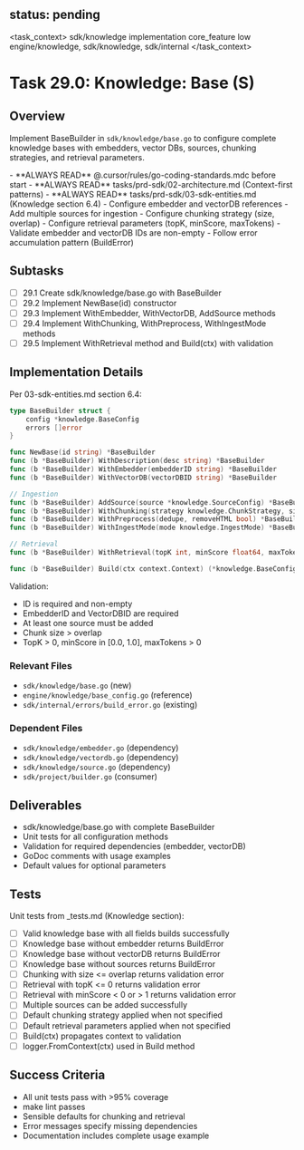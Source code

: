 ## status: pending

<task_context>
<domain>sdk/knowledge</domain>
<type>implementation</type>
<scope>core_feature</scope>
<complexity>low</complexity>
<dependencies>engine/knowledge, sdk/knowledge, sdk/internal</dependencies>
</task_context>

# Task 29.0: Knowledge: Base (S)

## Overview

Implement BaseBuilder in `sdk/knowledge/base.go` to configure complete knowledge bases with embedders, vector DBs, sources, chunking strategies, and retrieval parameters.

<critical>
- **ALWAYS READ** @.cursor/rules/go-coding-standards.mdc before start
- **ALWAYS READ** tasks/prd-sdk/02-architecture.md (Context-first patterns)
- **ALWAYS READ** tasks/prd-sdk/03-sdk-entities.md (Knowledge section 6.4)
</critical>

<requirements>
- Configure embedder and vectorDB references
- Add multiple sources for ingestion
- Configure chunking strategy (size, overlap)
- Configure retrieval parameters (topK, minScore, maxTokens)
- Validate embedder and vectorDB IDs are non-empty
- Follow error accumulation pattern (BuildError)
</requirements>

## Subtasks

- [ ] 29.1 Create sdk/knowledge/base.go with BaseBuilder
- [ ] 29.2 Implement NewBase(id) constructor
- [ ] 29.3 Implement WithEmbedder, WithVectorDB, AddSource methods
- [ ] 29.4 Implement WithChunking, WithPreprocess, WithIngestMode methods
- [ ] 29.5 Implement WithRetrieval method and Build(ctx) with validation

## Implementation Details

Per 03-sdk-entities.md section 6.4:

```go
type BaseBuilder struct {
    config *knowledge.BaseConfig
    errors []error
}

func NewBase(id string) *BaseBuilder
func (b *BaseBuilder) WithDescription(desc string) *BaseBuilder
func (b *BaseBuilder) WithEmbedder(embedderID string) *BaseBuilder
func (b *BaseBuilder) WithVectorDB(vectorDBID string) *BaseBuilder

// Ingestion
func (b *BaseBuilder) AddSource(source *knowledge.SourceConfig) *BaseBuilder
func (b *BaseBuilder) WithChunking(strategy knowledge.ChunkStrategy, size, overlap int) *BaseBuilder
func (b *BaseBuilder) WithPreprocess(dedupe, removeHTML bool) *BaseBuilder
func (b *BaseBuilder) WithIngestMode(mode knowledge.IngestMode) *BaseBuilder

// Retrieval
func (b *BaseBuilder) WithRetrieval(topK int, minScore float64, maxTokens int) *BaseBuilder

func (b *BaseBuilder) Build(ctx context.Context) (*knowledge.BaseConfig, error)
```

Validation:
- ID is required and non-empty
- EmbedderID and VectorDBID are required
- At least one source must be added
- Chunk size > overlap
- TopK > 0, minScore in [0.0, 1.0], maxTokens > 0

### Relevant Files

- `sdk/knowledge/base.go` (new)
- `engine/knowledge/base_config.go` (reference)
- `sdk/internal/errors/build_error.go` (existing)

### Dependent Files

- `sdk/knowledge/embedder.go` (dependency)
- `sdk/knowledge/vectordb.go` (dependency)
- `sdk/knowledge/source.go` (dependency)
- `sdk/project/builder.go` (consumer)

## Deliverables

- sdk/knowledge/base.go with complete BaseBuilder
- Unit tests for all configuration methods
- Validation for required dependencies (embedder, vectorDB)
- GoDoc comments with usage examples
- Default values for optional parameters

## Tests

Unit tests from _tests.md (Knowledge section):

- [ ] Valid knowledge base with all fields builds successfully
- [ ] Knowledge base without embedder returns BuildError
- [ ] Knowledge base without vectorDB returns BuildError
- [ ] Knowledge base without sources returns BuildError
- [ ] Chunking with size <= overlap returns validation error
- [ ] Retrieval with topK <= 0 returns validation error
- [ ] Retrieval with minScore < 0 or > 1 returns validation error
- [ ] Multiple sources can be added successfully
- [ ] Default chunking strategy applied when not specified
- [ ] Default retrieval parameters applied when not specified
- [ ] Build(ctx) propagates context to validation
- [ ] logger.FromContext(ctx) used in Build method

## Success Criteria

- All unit tests pass with >95% coverage
- make lint passes
- Sensible defaults for chunking and retrieval
- Error messages specify missing dependencies
- Documentation includes complete usage example

